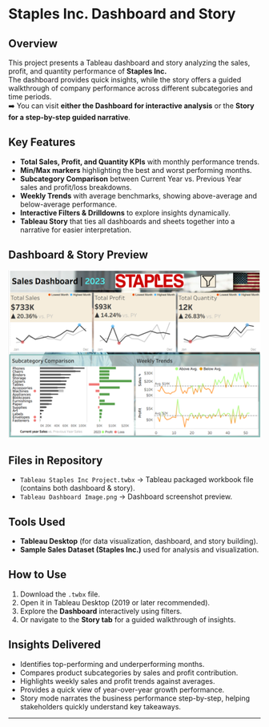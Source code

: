 # Staples Inc. Dashboard and Story 

## Overview
This project presents a Tableau dashboard and story analyzing the sales, profit, and quantity performance of **Staples Inc.**  
The dashboard provides quick insights, while the story offers a guided walkthrough of company performance across different subcategories and time periods.  
➡️ You can visit **either the Dashboard for interactive analysis** or the **Story for a step-by-step guided narrative**.

## Key Features
- **Total Sales, Profit, and Quantity KPIs** with monthly performance trends.  
- **Min/Max markers** highlighting the best and worst performing months.  
- **Subcategory Comparison** between Current Year vs. Previous Year sales and profit/loss breakdowns.  
- **Weekly Trends** with average benchmarks, showing above-average and below-average performance.  
- **Interactive Filters & Drilldowns** to explore insights dynamically.  
- **Tableau Story** that ties all dashboards and sheets together into a narrative for easier interpretation.  

## Dashboard & Story Preview
![Staples Sales Dashboard](Tableau%20Dashboard%20Image.png)

## Files in Repository
- `Tableau Staples Inc Project.twbx` → Tableau packaged workbook file (contains both dashboard & story).  
- `Tableau Dashboard Image.png` → Dashboard screenshot preview.  

## Tools Used
- **Tableau Desktop** (for data visualization, dashboard, and story building).  
- **Sample Sales Dataset (Staples Inc.)** used for analysis and visualization.  

## How to Use
1. Download the `.twbx` file.  
2. Open it in Tableau Desktop (2019 or later recommended).  
3. Explore the **Dashboard** interactively using filters.  
4. Or navigate to the **Story tab** for a guided walkthrough of insights.  

## Insights Delivered
- Identifies top-performing and underperforming months.  
- Compares product subcategories by sales and profit contribution.  
- Highlights weekly sales and profit trends against averages.  
- Provides a quick view of year-over-year growth performance.  
- Story mode narrates the business performance step-by-step, helping stakeholders quickly understand key takeaways.  

---

